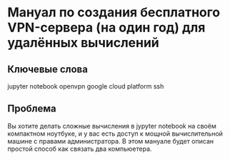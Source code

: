 # Мануал по создания бесплатного VPN-сервера (на один год) для удалённых вычислений

## Ключевые слова
jupyter notebook
openvpn
google cloud platform
ssh

## Проблема
Вы хотите делать сложные вычисления в jypyter notebook на своём компактном ноутбуке, и у вас есть доступ к мощной вычислительной машине с правами администратора. В этом мануале будет описан простой способ как связать два компьюетера.
